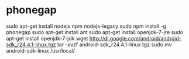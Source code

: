 # phonegap
sudo apt-get install nodejs npm nodejs-legacy 
sudo npm install -g phonegap
sudo apt-get install ant
sudo apt-get install openjdk-7-jre
sudo apt-get install openjdk-7-jdk
wget http://dl.google.com/android/android-sdk_r24.4.1-linux.tgz
tar -xvzf android-sdk_r24.4.1-linux.tgz 
sudo mv android-sdk-linux /usr/local/
